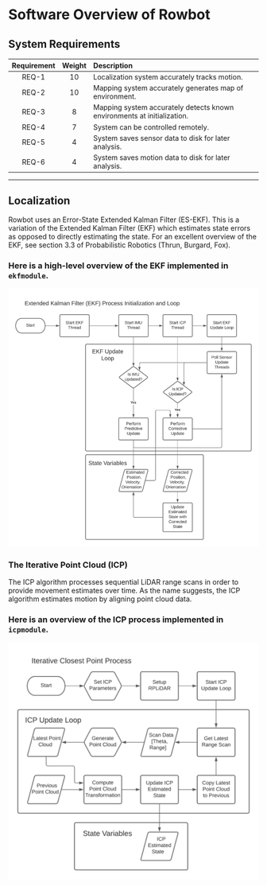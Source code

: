 # Software Overview of Rowbot


## System Requirements

| Requirement | Weight | Description                                                             |
|:-----------:|:------:|:------------------------------------------------------------------------|
| REQ-1       | 10     | Localization system accurately tracks motion.                           |
| REQ-2       | 10     | Mapping system accurately generates map of environment.                 |
| REQ-3       | 8      | Mapping system accurately detects known environments at initialization. |
| REQ-4       | 7      | System can be controlled remotely.                                      |
| REQ-5       | 4      | System saves sensor data to disk for later analysis.                    |
| REQ-6       | 4      | System saves motion data to disk for later analysis.                    |

---

## Localization

Rowbot uses an Error-State Extended Kalman Filter (ES-EKF). 
This is a variation of the Extended Kalman Filter (EKF) which estimates 
    state errors as opposed to directly estimating the state.
For an excellent overview of the EKF, see section 3.3 of 
    Probabilistic Robotics (Thrun, Burgard, Fox).

### Here is a high-level overview of the EKF implemented in `ekfmodule`.

![The EKF-Process](../assets/software/EKFProcess.jpeg)


### The Iterative Point Cloud (ICP)

The ICP algorithm processes sequential LiDAR range scans in order to provide 
    movement estimates over time. 
As the name suggests, the ICP algorithm estimates motion by aligning point cloud data.

### Here is an overview of the ICP process implemented in `icpmodule`.

![The ICP Process](../assets/software/ICPProcess.png)